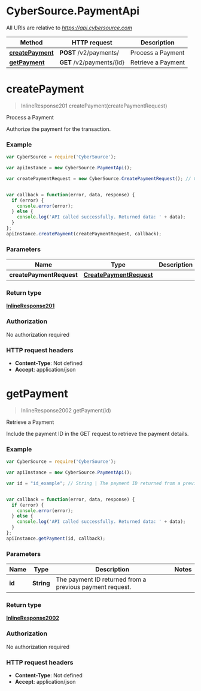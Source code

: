# CyberSource.PaymentApi

All URIs are relative to *https://api.cybersource.com*

Method | HTTP request | Description
------------- | ------------- | -------------
[**createPayment**](PaymentApi.md#createPayment) | **POST** /v2/payments/ | Process a Payment
[**getPayment**](PaymentApi.md#getPayment) | **GET** /v2/payments/{id} | Retrieve a Payment


<a name="createPayment"></a>
# **createPayment**
> InlineResponse201 createPayment(createPaymentRequest)

Process a Payment

Authorize the payment for the transaction. 

### Example
```javascript
var CyberSource = require('CyberSource');

var apiInstance = new CyberSource.PaymentApi();

var createPaymentRequest = new CyberSource.CreatePaymentRequest(); // CreatePaymentRequest | 


var callback = function(error, data, response) {
  if (error) {
    console.error(error);
  } else {
    console.log('API called successfully. Returned data: ' + data);
  }
};
apiInstance.createPayment(createPaymentRequest, callback);
```

### Parameters

Name | Type | Description  | Notes
------------- | ------------- | ------------- | -------------
 **createPaymentRequest** | [**CreatePaymentRequest**](CreatePaymentRequest.md)|  | 

### Return type

[**InlineResponse201**](InlineResponse201.md)

### Authorization

No authorization required

### HTTP request headers

 - **Content-Type**: Not defined
 - **Accept**: application/json

<a name="getPayment"></a>
# **getPayment**
> InlineResponse2002 getPayment(id)

Retrieve a Payment

Include the payment ID in the GET request to retrieve the payment details.

### Example
```javascript
var CyberSource = require('CyberSource');

var apiInstance = new CyberSource.PaymentApi();

var id = "id_example"; // String | The payment ID returned from a previous payment request. 


var callback = function(error, data, response) {
  if (error) {
    console.error(error);
  } else {
    console.log('API called successfully. Returned data: ' + data);
  }
};
apiInstance.getPayment(id, callback);
```

### Parameters

Name | Type | Description  | Notes
------------- | ------------- | ------------- | -------------
 **id** | **String**| The payment ID returned from a previous payment request.  | 

### Return type

[**InlineResponse2002**](InlineResponse2002.md)

### Authorization

No authorization required

### HTTP request headers

 - **Content-Type**: Not defined
 - **Accept**: application/json

